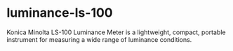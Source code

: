 # luminance-ls-100
Konica Minolta LS-100 Luminance Meter is a lightweight, compact, portable instrument for measuring a wide range of luminance conditions.
